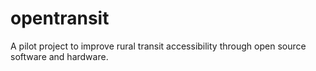 opentransit
===========

A pilot project to improve rural transit accessibility through open source software and hardware.  